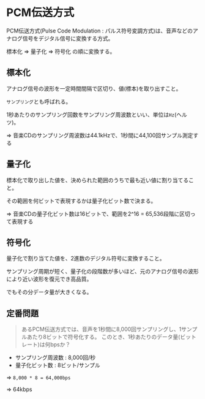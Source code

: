 # PCM伝送方式

PCM伝送方式(Pulse Code Modulation : パルス符号変調方式)は、音声などのアナログ信号をデジタル信号に変換する方式。

標本化 => 量子化 => 符号化 の順に変換する。

## 標本化

アナログ信号の波形を一定時間間隔で区切り、値(標本)を取り出すこと。

`サンプリング`とも呼ばれる。

1秒あたりのサンプリング回数をサンプリング周波数といい、単位は`Hz`(ヘルツ)。

=> 音楽CDのサンプリング周波数は44.1kHzで、1秒間に44,100回サンプル測定する

## 量子化

標本化で取り出した値を、決められた範囲のうちで最も近い値に割り当てること。

その範囲を何ビットで表現するかは量子化ビット数で決まる。

=> 音楽CDの量子化ビット数は16ビットで、範囲を2^16 = 65,536段階に区切って表現する

## 符号化

量子化で割り当てた値を、2進数のデジタル符号に変換すること。

サンプリング周期が短く、量子化の段階数が多いほど、元のアナログ信号の波形により近い波形を復元でき高品質。

でもその分データ量が大きくなる。

## 定番問題

> あるPCM伝送方式では、音声を1秒間に8,000回サンプリングし、1サンプルあたり8ビットで符号化する。
> このとき、1秒あたりのデータ量(ビットレート)は何bpsか？

- サンプリング周波数 : 8,000回/秒
- 量子化ビット数 : 8ビット/サンプル

=> `8,000 * 8 = 64,000bps`

=> 64kbps

